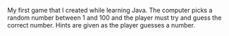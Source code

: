 My first game that I created while learning Java. The computer picks a random number between 1 and 100 and the player must try and guess the correct number. Hints are given as the player guesses a number.
